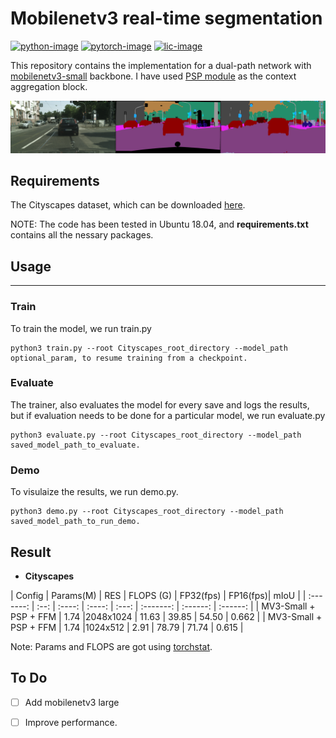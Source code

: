 
# Mobilenetv3 real-time segmentation
[![python-image]][python-url]
[![pytorch-image]][pytorch-url]
[![lic-image]][lic-url]

This repository contains the implementation for a dual-path network with [mobilenetv3-small](https://arxiv.org/abs/1905.02244) backbone. I have used [PSP module](https://arxiv.org/abs/1612.01105) as the context aggregation block.    

<p align="center">
<img src="images/image.png" alt="image" width="800"/></br>
</p>

## Requirements

The Cityscapes dataset, which can be downloaded  [here](https://www.cityscapes-dataset.com/).

NOTE: The code has been tested in Ubuntu 18.04, and **requirements.txt** contains all the nessary packages.


## Usage
-----------------
### Train
To train the model,  we run train.py
```
python3 train.py --root Cityscapes_root_directory --model_path optional_param, to resume training from a checkpoint.
``` 
### Evaluate
The trainer, also evaluates the model for every save and logs the results, but if evaluation needs to be done for a particular model, we run evaluate.py

```
python3 evaluate.py --root Cityscapes_root_directory --model_path saved_model_path_to_evaluate.
``` 

### Demo

To visulaize the results,  we run demo.py.

```
python3 demo.py --root Cityscapes_root_directory --model_path saved_model_path_to_run_demo.
``` 

## Result
- **Cityscapes**

| Config   		        |  Params(M) | RES | FLOPS (G) | FP32(fps) | FP16(fps)|  mIoU  |
| :-------:             | :--: | :----: | :----: | :---: | :-------: | :------: | :------: | 
| MV3-Small + PSP + FFM |   1.74 |2048x1024 | 11.63   |  39.85    |   54.50  |  0.662 |
| MV3-Small + PSP + FFM |   1.74 |1024x512  |  2.91   |  78.79    |   71.74  |  0.615 | 


Note: Params and FLOPS are got using [torchstat](https://github.com/Swall0w/torchstat). 

## To Do
- [ ] Add mobilenetv3 large
- [ ] Improve performance. 


<!--
[![python-image]][python-url]
[![pytorch-image]][pytorch-url]
[![lic-image]][lic-url]
-->

[python-image]: https://img.shields.io/badge/Python-3.x-ff69b4.svg
[python-url]: https://www.python.org/
[pytorch-image]: https://img.shields.io/badge/PyTorch-1.x-2BAF2B.svg
[pytorch-url]: https://pytorch.org/
[lic-image]: https://img.shields.io/badge/License-MIT-yellow.svg
[lic-url]: https://github.com/Tramac/mobilenetv3-segmentation/blob/master/LICENSE
